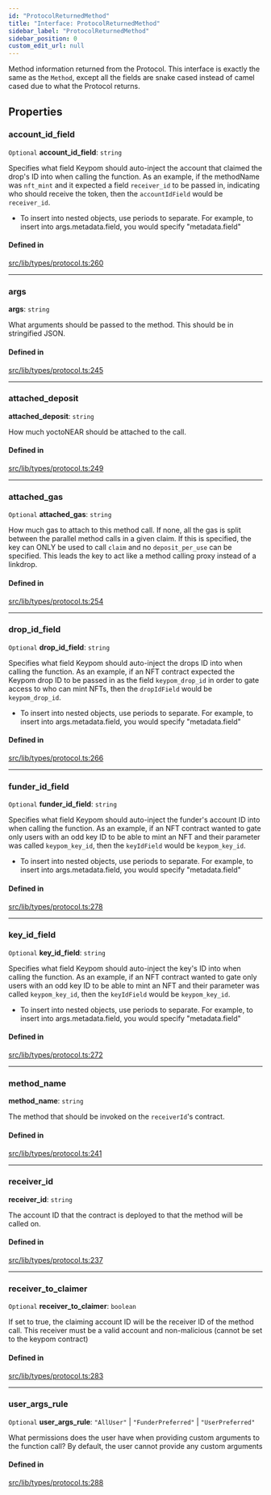 ```yaml
---
id: "ProtocolReturnedMethod"
title: "Interface: ProtocolReturnedMethod"
sidebar_label: "ProtocolReturnedMethod"
sidebar_position: 0
custom_edit_url: null
---
```


Method information returned from the Protocol. This interface is exactly the same as the `Method`, except all the fields are
snake cased instead of camel cased due to what the Protocol returns.

## Properties

### account\_id\_field

 `Optional` **account\_id\_field**: `string`

Specifies what field Keypom should auto-inject the account that claimed the drop's ID into when calling the function.
As an example, if the methodName was `nft_mint` and it expected a field `receiver_id` to be passed in, indicating who should receive the token, then the `accountIdField` would be `receiver_id`.
   * To insert into nested objects, use periods to separate. For example, to insert into args.metadata.field, you would specify "metadata.field"

#### Defined in

[src/lib/types/protocol.ts:260](https://github.com/keypom/keypom-js/blob/98941bb9/src/lib/types/protocol.ts#L260)

___

### args

 **args**: `string`

What arguments should be passed to the method. This should be in stringified JSON.

#### Defined in

[src/lib/types/protocol.ts:245](https://github.com/keypom/keypom-js/blob/98941bb9/src/lib/types/protocol.ts#L245)

___

### attached\_deposit

 **attached\_deposit**: `string`

How much yoctoNEAR should be attached to the call.

#### Defined in

[src/lib/types/protocol.ts:249](https://github.com/keypom/keypom-js/blob/98941bb9/src/lib/types/protocol.ts#L249)

___

### attached\_gas

 `Optional` **attached\_gas**: `string`

How much gas to attach to this method call. If none, all the gas is split between the parallel method calls in a given claim.
If this is specified, the key can ONLY be used to call `claim` and no `deposit_per_use` can be specified. This leads the key to act like a method calling proxy instead of a linkdrop.

#### Defined in

[src/lib/types/protocol.ts:254](https://github.com/keypom/keypom-js/blob/98941bb9/src/lib/types/protocol.ts#L254)

___

### drop\_id\_field

 `Optional` **drop\_id\_field**: `string`

Specifies what field Keypom should auto-inject the drops ID into when calling the function.
As an example, if an NFT contract expected the Keypom drop ID to be passed in as the field `keypom_drop_id` in order to gate access to who can mint NFTs, then the `dropIdField` would be `keypom_drop_id`.
   * To insert into nested objects, use periods to separate. For example, to insert into args.metadata.field, you would specify "metadata.field"

#### Defined in

[src/lib/types/protocol.ts:266](https://github.com/keypom/keypom-js/blob/98941bb9/src/lib/types/protocol.ts#L266)

___

### funder\_id\_field

 `Optional` **funder\_id\_field**: `string`

Specifies what field Keypom should auto-inject the funder's account ID into when calling the function.
As an example, if an NFT contract wanted to gate only users with an odd key ID to be able to mint an NFT and their parameter was called `keypom_key_id`, then the `keyIdField` would be `keypom_key_id`.
   * To insert into nested objects, use periods to separate. For example, to insert into args.metadata.field, you would specify "metadata.field"

#### Defined in

[src/lib/types/protocol.ts:278](https://github.com/keypom/keypom-js/blob/98941bb9/src/lib/types/protocol.ts#L278)

___

### key\_id\_field

 `Optional` **key\_id\_field**: `string`

Specifies what field Keypom should auto-inject the key's ID into when calling the function.
As an example, if an NFT contract wanted to gate only users with an odd key ID to be able to mint an NFT and their parameter was called `keypom_key_id`, then the `keyIdField` would be `keypom_key_id`.
   * To insert into nested objects, use periods to separate. For example, to insert into args.metadata.field, you would specify "metadata.field"

#### Defined in

[src/lib/types/protocol.ts:272](https://github.com/keypom/keypom-js/blob/98941bb9/src/lib/types/protocol.ts#L272)

___

### method\_name

 **method\_name**: `string`

The method that should be invoked on the `receiverId`'s contract.

#### Defined in

[src/lib/types/protocol.ts:241](https://github.com/keypom/keypom-js/blob/98941bb9/src/lib/types/protocol.ts#L241)

___

### receiver\_id

 **receiver\_id**: `string`

The account ID that the contract is deployed to that the method will be called on.

#### Defined in

[src/lib/types/protocol.ts:237](https://github.com/keypom/keypom-js/blob/98941bb9/src/lib/types/protocol.ts#L237)

___

### receiver\_to\_claimer

 `Optional` **receiver\_to\_claimer**: `boolean`

If set to true, the claiming account ID will be the receiver ID of the method call.
This receiver must be a valid account and non-malicious (cannot be set to the keypom contract)

#### Defined in

[src/lib/types/protocol.ts:283](https://github.com/keypom/keypom-js/blob/98941bb9/src/lib/types/protocol.ts#L283)

___

### user\_args\_rule

 `Optional` **user\_args\_rule**: ``"AllUser"`` \| ``"FunderPreferred"`` \| ``"UserPreferred"``

What permissions does the user have when providing custom arguments to the function call?
By default, the user cannot provide any custom arguments

#### Defined in

[src/lib/types/protocol.ts:288](https://github.com/keypom/keypom-js/blob/98941bb9/src/lib/types/protocol.ts#L288)

